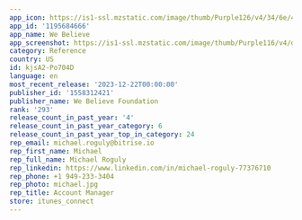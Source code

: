 ```yaml
---
app_icon: https://is1-ssl.mzstatic.com/image/thumb/Purple126/v4/34/6e/4d/346e4d53-ba00-3996-fedc-d33e668f2ef2/AppIcon-0-0-1x_U007emarketing-0-7-0-85-220.png/1024x1024bb.png
app_id: '1195684666'
app_name: We Believe
app_screenshot: https://is1-ssl.mzstatic.com/image/thumb/Purple116/v4/d4/db/4c/d4db4c36-6bf7-20d0-efab-59664818631f/1451b061-898a-4e23-b4bc-714747df27ac_01-1242x2688_-_6.5inch.jpg/1242x2688bb.png
category: Reference
country: US
id: kjsA2-Po704D
language: en
most_recent_release: '2023-12-22T00:00:00'
publisher_id: '1558312421'
publisher_name: We Believe Foundation
rank: '293'
release_count_in_past_year: '4'
release_count_in_past_year_category: 6
release_count_in_past_year_top_in_category: 24
rep_email: michael.roguly@bitrise.io
rep_first_name: Michael
rep_full_name: Michael Roguly
rep_linkedin: https://www.linkedin.com/in/michael-roguly-77376710
rep_phone: +1 949-233-3404
rep_photo: michael.jpg
rep_title: Account Manager
store: itunes_connect
---
```

